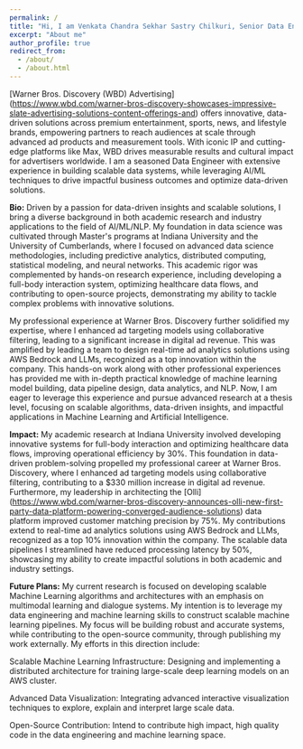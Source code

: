 ```yaml
---
permalink: /
title: "Hi, I am Venkata Chandra Sekhar Sastry Chilkuri, Senior Data Engineer at Warner Bros. Discovery"
excerpt: "About me"
author_profile: true
redirect_from: 
  - /about/
  - /about.html
---
```


[Warner Bros. Discovery (WBD) Advertising] (https://www.wbd.com/warner-bros-discovery-showcases-impressive-slate-advertising-solutions-content-offerings-and) offers innovative, data-driven solutions across premium entertainment, sports, news, and lifestyle brands, empowering partners to reach audiences at scale through advanced ad products and measurement tools. With iconic IP and cutting-edge platforms like Max, WBD drives measurable results and cultural impact for advertisers worldwide. I am a seasoned Data Engineer with extensive experience in building scalable data systems, while leveraging AI/ML techniques to drive impactful business outcomes and optimize data-driven solutions.


**Bio:** Driven by a passion for data-driven insights and scalable solutions, I bring a diverse background in both academic research and industry applications to the field of AI/ML/NLP. My foundation in data science was cultivated through Master's programs at Indiana University and the University of Cumberlands, where I focused on advanced data science methodologies, including predictive analytics, distributed computing, statistical modeling, and neural networks. This academic rigor was complemented by hands-on research experience, including developing a full-body interaction system, optimizing healthcare data flows, and contributing to open-source projects, demonstrating my ability to tackle complex problems with innovative solutions.

My professional experience at Warner Bros. Discovery further solidified my expertise, where I enhanced ad targeting models using collaborative filtering, leading to a significant increase in digital ad revenue. This was amplified by leading a team to design real-time ad analytics solutions using AWS Bedrock and LLMs, recognized as a top innovation within the company. This hands-on work along with other professional experiences has provided me with in-depth practical knowledge of machine learning model building, data pipeline design, data analytics, and NLP. Now, I am eager to leverage this experience and pursue advanced research at a thesis level, focusing on scalable algorithms, data-driven insights, and impactful applications in Machine Learning and Artificial Intelligence.


**Impact:** My academic research at Indiana University involved developing innovative systems for full-body interaction and optimizing healthcare data flows, improving operational efficiency by 30%. This foundation in data-driven problem-solving propelled my professional career at Warner Bros. Discovery, where I enhanced ad targeting models using collaborative filtering, contributing to a $330 million increase in digital ad revenue. Furthermore, my leadership in architecting the [Olli] (https://www.wbd.com/warner-bros-discovery-announces-olli-new-first-party-data-platform-powering-converged-audience-solutions) data platform improved customer matching precision by 75%. My contributions extend to real-time ad analytics solutions using AWS Bedrock and LLMs, recognized as a top 10% innovation within the company. The scalable data pipelines I streamlined have reduced processing latency by 50%, showcasing my ability to create impactful solutions in both academic and industry settings.

**Future Plans:** My current research is focused on developing scalable Machine Learning algorithms and architectures with an emphasis on multimodal learning and dialogue systems. My intention is to leverage my data engineering and machine learning skills to construct scalable machine learning pipelines. My focus will be building robust and accurate systems, while contributing to the open-source community, through publishing my work externally. My efforts in this direction include:

Scalable Machine Learning Infrastructure: Designing and implementing a distributed architecture for training large-scale deep learning models on an AWS cluster.

Advanced Data Visualization: Integrating advanced interactive visualization techniques to explore, explain and interpret large scale data.

Open-Source Contribution: Intend to contribute high impact, high quality code in the data engineering and machine learning space.
